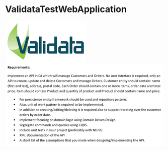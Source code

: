 # ValidataTestWebApplication
![alt text](ValidataTestWebApplication/Content/images/Validatalogo.webp)
![alt text](ValidataTestWebApplication/Content/images/issue.png)
